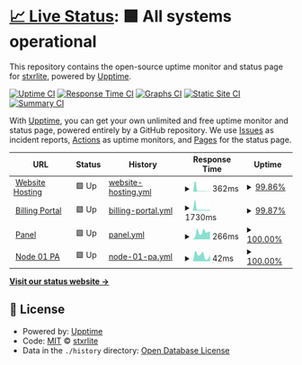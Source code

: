 # [📈 Live Status](https://status.vistacloud.org): <!--live status--> **🟩 All systems operational**

This repository contains the open-source uptime monitor and status page for [stxrlite](twitch.tv/stxrlite_), powered by [Upptime](https://github.com/upptime/upptime).

[![Uptime CI](https://github.com/stxrlite/vistaclouduptime/workflows/Uptime%20CI/badge.svg)](https://github.com/stxrlite/vistaclouduptime/actions?query=workflow%3A%22Uptime+CI%22)
[![Response Time CI](https://github.com/stxrlite/vistaclouduptime/workflows/Response%20Time%20CI/badge.svg)](https://github.com/stxrlite/vistaclouduptime/actions?query=workflow%3A%22Response+Time+CI%22)
[![Graphs CI](https://github.com/stxrlite/vistaclouduptime/workflows/Graphs%20CI/badge.svg)](https://github.com/stxrlite/vistaclouduptime/actions?query=workflow%3A%22Graphs+CI%22)
[![Static Site CI](https://github.com/stxrlite/vistaclouduptime/workflows/Static%20Site%20CI/badge.svg)](https://github.com/stxrlite/vistaclouduptime/actions?query=workflow%3A%22Static+Site+CI%22)
[![Summary CI](https://github.com/stxrlite/vistaclouduptime/workflows/Summary%20CI/badge.svg)](https://github.com/stxrlite/vistaclouduptime/actions?query=workflow%3A%22Summary+CI%22)

With [Upptime](https://upptime.js.org), you can get your own unlimited and free uptime monitor and status page, powered entirely by a GitHub repository. We use [Issues](https://github.com/stxrlite/vistaclouduptime/issues) as incident reports, [Actions](https://github.com/stxrlite/vistaclouduptime/actions) as uptime monitors, and [Pages](https://status.vistacloud.org) for the status page.

<!--start: status pages-->
<!-- This summary is generated by Upptime (https://github.com/upptime/upptime) -->
<!-- Do not edit this manually, your changes will be overwritten -->
<!-- prettier-ignore -->
| URL | Status | History | Response Time | Uptime |
| --- | ------ | ------- | ------------- | ------ |
| <img alt="" src="https://icons.duckduckgo.com/ip3/web.vistacloud.org.ico" height="13"> [Website Hosting](https://web.vistacloud.org:2222) | 🟩 Up | [website-hosting.yml](https://github.com/stxrlite/vistaclouduptime/commits/HEAD/history/website-hosting.yml) | <details><summary><img alt="Response time graph" src="./graphs/website-hosting/response-time-week.png" height="20"> 362ms</summary><br><a href="https://status.vistacloud.org/history/website-hosting"><img alt="Response time 620" src="https://img.shields.io/endpoint?url=https%3A%2F%2Fraw.githubusercontent.com%2Fstxrlite%2Fvistaclouduptime%2FHEAD%2Fapi%2Fwebsite-hosting%2Fresponse-time.json"></a><br><a href="https://status.vistacloud.org/history/website-hosting"><img alt="24-hour response time 438" src="https://img.shields.io/endpoint?url=https%3A%2F%2Fraw.githubusercontent.com%2Fstxrlite%2Fvistaclouduptime%2FHEAD%2Fapi%2Fwebsite-hosting%2Fresponse-time-day.json"></a><br><a href="https://status.vistacloud.org/history/website-hosting"><img alt="7-day response time 362" src="https://img.shields.io/endpoint?url=https%3A%2F%2Fraw.githubusercontent.com%2Fstxrlite%2Fvistaclouduptime%2FHEAD%2Fapi%2Fwebsite-hosting%2Fresponse-time-week.json"></a><br><a href="https://status.vistacloud.org/history/website-hosting"><img alt="30-day response time 780" src="https://img.shields.io/endpoint?url=https%3A%2F%2Fraw.githubusercontent.com%2Fstxrlite%2Fvistaclouduptime%2FHEAD%2Fapi%2Fwebsite-hosting%2Fresponse-time-month.json"></a><br><a href="https://status.vistacloud.org/history/website-hosting"><img alt="1-year response time 620" src="https://img.shields.io/endpoint?url=https%3A%2F%2Fraw.githubusercontent.com%2Fstxrlite%2Fvistaclouduptime%2FHEAD%2Fapi%2Fwebsite-hosting%2Fresponse-time-year.json"></a></details> | <details><summary><a href="https://status.vistacloud.org/history/website-hosting">99.86%</a></summary><a href="https://status.vistacloud.org/history/website-hosting"><img alt="All-time uptime 99.98%" src="https://img.shields.io/endpoint?url=https%3A%2F%2Fraw.githubusercontent.com%2Fstxrlite%2Fvistaclouduptime%2FHEAD%2Fapi%2Fwebsite-hosting%2Fuptime.json"></a><br><a href="https://status.vistacloud.org/history/website-hosting"><img alt="24-hour uptime 99.00%" src="https://img.shields.io/endpoint?url=https%3A%2F%2Fraw.githubusercontent.com%2Fstxrlite%2Fvistaclouduptime%2FHEAD%2Fapi%2Fwebsite-hosting%2Fuptime-day.json"></a><br><a href="https://status.vistacloud.org/history/website-hosting"><img alt="7-day uptime 99.86%" src="https://img.shields.io/endpoint?url=https%3A%2F%2Fraw.githubusercontent.com%2Fstxrlite%2Fvistaclouduptime%2FHEAD%2Fapi%2Fwebsite-hosting%2Fuptime-week.json"></a><br><a href="https://status.vistacloud.org/history/website-hosting"><img alt="30-day uptime 99.97%" src="https://img.shields.io/endpoint?url=https%3A%2F%2Fraw.githubusercontent.com%2Fstxrlite%2Fvistaclouduptime%2FHEAD%2Fapi%2Fwebsite-hosting%2Fuptime-month.json"></a><br><a href="https://status.vistacloud.org/history/website-hosting"><img alt="1-year uptime 99.98%" src="https://img.shields.io/endpoint?url=https%3A%2F%2Fraw.githubusercontent.com%2Fstxrlite%2Fvistaclouduptime%2FHEAD%2Fapi%2Fwebsite-hosting%2Fuptime-year.json"></a></details>
| <img alt="" src="https://icons.duckduckgo.com/ip3/portal.vistacloud.org.ico" height="13"> [Billing Portal](https://portal.vistacloud.org) | 🟩 Up | [billing-portal.yml](https://github.com/stxrlite/vistaclouduptime/commits/HEAD/history/billing-portal.yml) | <details><summary><img alt="Response time graph" src="./graphs/billing-portal/response-time-week.png" height="20"> 1730ms</summary><br><a href="https://status.vistacloud.org/history/billing-portal"><img alt="Response time 2246" src="https://img.shields.io/endpoint?url=https%3A%2F%2Fraw.githubusercontent.com%2Fstxrlite%2Fvistaclouduptime%2FHEAD%2Fapi%2Fbilling-portal%2Fresponse-time.json"></a><br><a href="https://status.vistacloud.org/history/billing-portal"><img alt="24-hour response time 1642" src="https://img.shields.io/endpoint?url=https%3A%2F%2Fraw.githubusercontent.com%2Fstxrlite%2Fvistaclouduptime%2FHEAD%2Fapi%2Fbilling-portal%2Fresponse-time-day.json"></a><br><a href="https://status.vistacloud.org/history/billing-portal"><img alt="7-day response time 1730" src="https://img.shields.io/endpoint?url=https%3A%2F%2Fraw.githubusercontent.com%2Fstxrlite%2Fvistaclouduptime%2FHEAD%2Fapi%2Fbilling-portal%2Fresponse-time-week.json"></a><br><a href="https://status.vistacloud.org/history/billing-portal"><img alt="30-day response time 2534" src="https://img.shields.io/endpoint?url=https%3A%2F%2Fraw.githubusercontent.com%2Fstxrlite%2Fvistaclouduptime%2FHEAD%2Fapi%2Fbilling-portal%2Fresponse-time-month.json"></a><br><a href="https://status.vistacloud.org/history/billing-portal"><img alt="1-year response time 2246" src="https://img.shields.io/endpoint?url=https%3A%2F%2Fraw.githubusercontent.com%2Fstxrlite%2Fvistaclouduptime%2FHEAD%2Fapi%2Fbilling-portal%2Fresponse-time-year.json"></a></details> | <details><summary><a href="https://status.vistacloud.org/history/billing-portal">99.87%</a></summary><a href="https://status.vistacloud.org/history/billing-portal"><img alt="All-time uptime 99.96%" src="https://img.shields.io/endpoint?url=https%3A%2F%2Fraw.githubusercontent.com%2Fstxrlite%2Fvistaclouduptime%2FHEAD%2Fapi%2Fbilling-portal%2Fuptime.json"></a><br><a href="https://status.vistacloud.org/history/billing-portal"><img alt="24-hour uptime 99.06%" src="https://img.shields.io/endpoint?url=https%3A%2F%2Fraw.githubusercontent.com%2Fstxrlite%2Fvistaclouduptime%2FHEAD%2Fapi%2Fbilling-portal%2Fuptime-day.json"></a><br><a href="https://status.vistacloud.org/history/billing-portal"><img alt="7-day uptime 99.87%" src="https://img.shields.io/endpoint?url=https%3A%2F%2Fraw.githubusercontent.com%2Fstxrlite%2Fvistaclouduptime%2FHEAD%2Fapi%2Fbilling-portal%2Fuptime-week.json"></a><br><a href="https://status.vistacloud.org/history/billing-portal"><img alt="30-day uptime 99.97%" src="https://img.shields.io/endpoint?url=https%3A%2F%2Fraw.githubusercontent.com%2Fstxrlite%2Fvistaclouduptime%2FHEAD%2Fapi%2Fbilling-portal%2Fuptime-month.json"></a><br><a href="https://status.vistacloud.org/history/billing-portal"><img alt="1-year uptime 99.96%" src="https://img.shields.io/endpoint?url=https%3A%2F%2Fraw.githubusercontent.com%2Fstxrlite%2Fvistaclouduptime%2FHEAD%2Fapi%2Fbilling-portal%2Fuptime-year.json"></a></details>
| <img alt="" src="https://icons.duckduckgo.com/ip3/panel.vistacloud.org.ico" height="13"> [Panel](https://panel.vistacloud.org) | 🟩 Up | [panel.yml](https://github.com/stxrlite/vistaclouduptime/commits/HEAD/history/panel.yml) | <details><summary><img alt="Response time graph" src="./graphs/panel/response-time-week.png" height="20"> 266ms</summary><br><a href="https://status.vistacloud.org/history/panel"><img alt="Response time 345" src="https://img.shields.io/endpoint?url=https%3A%2F%2Fraw.githubusercontent.com%2Fstxrlite%2Fvistaclouduptime%2FHEAD%2Fapi%2Fpanel%2Fresponse-time.json"></a><br><a href="https://status.vistacloud.org/history/panel"><img alt="24-hour response time 282" src="https://img.shields.io/endpoint?url=https%3A%2F%2Fraw.githubusercontent.com%2Fstxrlite%2Fvistaclouduptime%2FHEAD%2Fapi%2Fpanel%2Fresponse-time-day.json"></a><br><a href="https://status.vistacloud.org/history/panel"><img alt="7-day response time 266" src="https://img.shields.io/endpoint?url=https%3A%2F%2Fraw.githubusercontent.com%2Fstxrlite%2Fvistaclouduptime%2FHEAD%2Fapi%2Fpanel%2Fresponse-time-week.json"></a><br><a href="https://status.vistacloud.org/history/panel"><img alt="30-day response time 248" src="https://img.shields.io/endpoint?url=https%3A%2F%2Fraw.githubusercontent.com%2Fstxrlite%2Fvistaclouduptime%2FHEAD%2Fapi%2Fpanel%2Fresponse-time-month.json"></a><br><a href="https://status.vistacloud.org/history/panel"><img alt="1-year response time 345" src="https://img.shields.io/endpoint?url=https%3A%2F%2Fraw.githubusercontent.com%2Fstxrlite%2Fvistaclouduptime%2FHEAD%2Fapi%2Fpanel%2Fresponse-time-year.json"></a></details> | <details><summary><a href="https://status.vistacloud.org/history/panel">100.00%</a></summary><a href="https://status.vistacloud.org/history/panel"><img alt="All-time uptime 87.18%" src="https://img.shields.io/endpoint?url=https%3A%2F%2Fraw.githubusercontent.com%2Fstxrlite%2Fvistaclouduptime%2FHEAD%2Fapi%2Fpanel%2Fuptime.json"></a><br><a href="https://status.vistacloud.org/history/panel"><img alt="24-hour uptime 100.00%" src="https://img.shields.io/endpoint?url=https%3A%2F%2Fraw.githubusercontent.com%2Fstxrlite%2Fvistaclouduptime%2FHEAD%2Fapi%2Fpanel%2Fuptime-day.json"></a><br><a href="https://status.vistacloud.org/history/panel"><img alt="7-day uptime 100.00%" src="https://img.shields.io/endpoint?url=https%3A%2F%2Fraw.githubusercontent.com%2Fstxrlite%2Fvistaclouduptime%2FHEAD%2Fapi%2Fpanel%2Fuptime-week.json"></a><br><a href="https://status.vistacloud.org/history/panel"><img alt="30-day uptime 98.26%" src="https://img.shields.io/endpoint?url=https%3A%2F%2Fraw.githubusercontent.com%2Fstxrlite%2Fvistaclouduptime%2FHEAD%2Fapi%2Fpanel%2Fuptime-month.json"></a><br><a href="https://status.vistacloud.org/history/panel"><img alt="1-year uptime 87.18%" src="https://img.shields.io/endpoint?url=https%3A%2F%2Fraw.githubusercontent.com%2Fstxrlite%2Fvistaclouduptime%2FHEAD%2Fapi%2Fpanel%2Fuptime-year.json"></a></details>
| <img alt="" src="https://icons.duckduckgo.com/ip3/null.ico" height="13"> [Node 01 PA](23.159.176.2) | 🟩 Up | [node-01-pa.yml](https://github.com/stxrlite/vistaclouduptime/commits/HEAD/history/node-01-pa.yml) | <details><summary><img alt="Response time graph" src="./graphs/node-01-pa/response-time-week.png" height="20"> 42ms</summary><br><a href="https://status.vistacloud.org/history/node-01-pa"><img alt="Response time 37" src="https://img.shields.io/endpoint?url=https%3A%2F%2Fraw.githubusercontent.com%2Fstxrlite%2Fvistaclouduptime%2FHEAD%2Fapi%2Fnode-01-pa%2Fresponse-time.json"></a><br><a href="https://status.vistacloud.org/history/node-01-pa"><img alt="24-hour response time 44" src="https://img.shields.io/endpoint?url=https%3A%2F%2Fraw.githubusercontent.com%2Fstxrlite%2Fvistaclouduptime%2FHEAD%2Fapi%2Fnode-01-pa%2Fresponse-time-day.json"></a><br><a href="https://status.vistacloud.org/history/node-01-pa"><img alt="7-day response time 42" src="https://img.shields.io/endpoint?url=https%3A%2F%2Fraw.githubusercontent.com%2Fstxrlite%2Fvistaclouduptime%2FHEAD%2Fapi%2Fnode-01-pa%2Fresponse-time-week.json"></a><br><a href="https://status.vistacloud.org/history/node-01-pa"><img alt="30-day response time 39" src="https://img.shields.io/endpoint?url=https%3A%2F%2Fraw.githubusercontent.com%2Fstxrlite%2Fvistaclouduptime%2FHEAD%2Fapi%2Fnode-01-pa%2Fresponse-time-month.json"></a><br><a href="https://status.vistacloud.org/history/node-01-pa"><img alt="1-year response time 37" src="https://img.shields.io/endpoint?url=https%3A%2F%2Fraw.githubusercontent.com%2Fstxrlite%2Fvistaclouduptime%2FHEAD%2Fapi%2Fnode-01-pa%2Fresponse-time-year.json"></a></details> | <details><summary><a href="https://status.vistacloud.org/history/node-01-pa">100.00%</a></summary><a href="https://status.vistacloud.org/history/node-01-pa"><img alt="All-time uptime 98.86%" src="https://img.shields.io/endpoint?url=https%3A%2F%2Fraw.githubusercontent.com%2Fstxrlite%2Fvistaclouduptime%2FHEAD%2Fapi%2Fnode-01-pa%2Fuptime.json"></a><br><a href="https://status.vistacloud.org/history/node-01-pa"><img alt="24-hour uptime 100.00%" src="https://img.shields.io/endpoint?url=https%3A%2F%2Fraw.githubusercontent.com%2Fstxrlite%2Fvistaclouduptime%2FHEAD%2Fapi%2Fnode-01-pa%2Fuptime-day.json"></a><br><a href="https://status.vistacloud.org/history/node-01-pa"><img alt="7-day uptime 100.00%" src="https://img.shields.io/endpoint?url=https%3A%2F%2Fraw.githubusercontent.com%2Fstxrlite%2Fvistaclouduptime%2FHEAD%2Fapi%2Fnode-01-pa%2Fuptime-week.json"></a><br><a href="https://status.vistacloud.org/history/node-01-pa"><img alt="30-day uptime 98.26%" src="https://img.shields.io/endpoint?url=https%3A%2F%2Fraw.githubusercontent.com%2Fstxrlite%2Fvistaclouduptime%2FHEAD%2Fapi%2Fnode-01-pa%2Fuptime-month.json"></a><br><a href="https://status.vistacloud.org/history/node-01-pa"><img alt="1-year uptime 98.86%" src="https://img.shields.io/endpoint?url=https%3A%2F%2Fraw.githubusercontent.com%2Fstxrlite%2Fvistaclouduptime%2FHEAD%2Fapi%2Fnode-01-pa%2Fuptime-year.json"></a></details>

<!--end: status pages-->

[**Visit our status website →**](https://status.vistacloud.org)

## 📄 License

- Powered by: [Upptime](https://github.com/upptime/upptime)
- Code: [MIT](./LICENSE) © [stxrlite](twitch.tv/stxrlite_)
- Data in the `./history` directory: [Open Database License](https://opendatacommons.org/licenses/odbl/1-0/)
